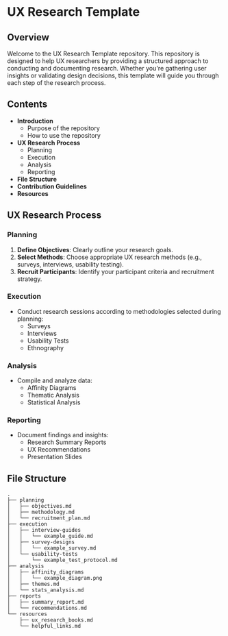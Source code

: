 # UX Research Template

## Overview

Welcome to the UX Research Template repository. This repository is designed to help UX researchers by providing a structured approach to conducting and documenting research. Whether you're gathering user insights or validating design decisions, this template will guide you through each step of the research process.

## Contents

- **Introduction**
  - Purpose of the repository
  - How to use the repository
- **UX Research Process**
  - Planning
  - Execution
  - Analysis
  - Reporting
- **File Structure**
- **Contribution Guidelines**
- **Resources**

## UX Research Process

### Planning

1. **Define Objectives**: Clearly outline your research goals.
2. **Select Methods**: Choose appropriate UX research methods (e.g., surveys, interviews, usability testing).
3. **Recruit Participants**: Identify your participant criteria and recruitment strategy.

### Execution

- Conduct research sessions according to methodologies selected during planning:
  - Surveys
  - Interviews
  - Usability Tests
  - Ethnography

### Analysis

- Compile and analyze data:
  - Affinity Diagrams
  - Thematic Analysis
  - Statistical Analysis

### Reporting

- Document findings and insights:
  - Research Summary Reports
  - UX Recommendations
  - Presentation Slides

## File Structure

```plaintext
.
├── planning
│   ├── objectives.md
│   ├── methodology.md
│   └── recruitment_plan.md
├── execution
│   ├── interview-guides
│   │   └── example_guide.md
│   ├── survey-designs
│   │   └── example_survey.md
│   └── usability-tests
│       └── example_test_protocol.md
├── analysis
│   ├── affinity_diagrams
│   │   └── example_diagram.png
│   ├── themes.md
│   └── stats_analysis.md
├── reports
│   ├── summary_report.md
│   └── recommendations.md
└── resources
    ├── ux_research_books.md
    └── helpful_links.md
